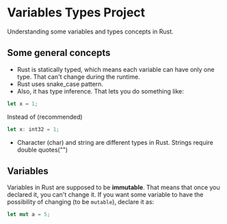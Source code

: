 # Variables Types Project
Understanding some variables and types concepts in Rust.

## Some general concepts
- Rust is statically typed, which means each variable can have only one type. That can't change during the runtime.
- Rust uses snake_case pattern.
- Also, it has type inference. That lets you do something like:
```rust
let x = 1;
```
  Instead of (recommended)
```rust
let x: int32 = 1;
```
- Character (char) and string are different types in Rust. Strings require double quotes("")


## Variables
Variables in Rust are supposed to be <b>immutable</b>. That means that once you declared it, you can't change it.
If you want some variable to have the possibility of changing (to be `mutable`), declare it as:
```rust
let mut a = 5;
```